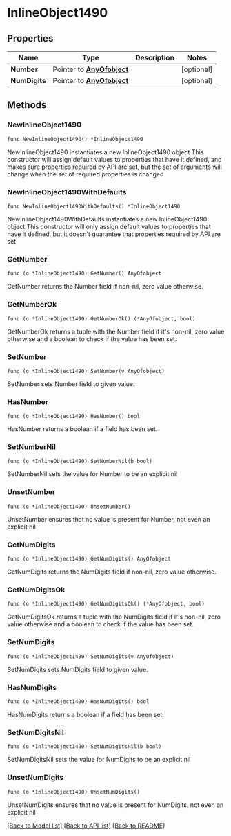 # InlineObject1490

## Properties

Name | Type | Description | Notes
------------ | ------------- | ------------- | -------------
**Number** | Pointer to [**AnyOfobject**](anyOf&lt;object&gt;.md) |  | [optional] 
**NumDigits** | Pointer to [**AnyOfobject**](anyOf&lt;object&gt;.md) |  | [optional] 

## Methods

### NewInlineObject1490

`func NewInlineObject1490() *InlineObject1490`

NewInlineObject1490 instantiates a new InlineObject1490 object
This constructor will assign default values to properties that have it defined,
and makes sure properties required by API are set, but the set of arguments
will change when the set of required properties is changed

### NewInlineObject1490WithDefaults

`func NewInlineObject1490WithDefaults() *InlineObject1490`

NewInlineObject1490WithDefaults instantiates a new InlineObject1490 object
This constructor will only assign default values to properties that have it defined,
but it doesn't guarantee that properties required by API are set

### GetNumber

`func (o *InlineObject1490) GetNumber() AnyOfobject`

GetNumber returns the Number field if non-nil, zero value otherwise.

### GetNumberOk

`func (o *InlineObject1490) GetNumberOk() (*AnyOfobject, bool)`

GetNumberOk returns a tuple with the Number field if it's non-nil, zero value otherwise
and a boolean to check if the value has been set.

### SetNumber

`func (o *InlineObject1490) SetNumber(v AnyOfobject)`

SetNumber sets Number field to given value.

### HasNumber

`func (o *InlineObject1490) HasNumber() bool`

HasNumber returns a boolean if a field has been set.

### SetNumberNil

`func (o *InlineObject1490) SetNumberNil(b bool)`

 SetNumberNil sets the value for Number to be an explicit nil

### UnsetNumber
`func (o *InlineObject1490) UnsetNumber()`

UnsetNumber ensures that no value is present for Number, not even an explicit nil
### GetNumDigits

`func (o *InlineObject1490) GetNumDigits() AnyOfobject`

GetNumDigits returns the NumDigits field if non-nil, zero value otherwise.

### GetNumDigitsOk

`func (o *InlineObject1490) GetNumDigitsOk() (*AnyOfobject, bool)`

GetNumDigitsOk returns a tuple with the NumDigits field if it's non-nil, zero value otherwise
and a boolean to check if the value has been set.

### SetNumDigits

`func (o *InlineObject1490) SetNumDigits(v AnyOfobject)`

SetNumDigits sets NumDigits field to given value.

### HasNumDigits

`func (o *InlineObject1490) HasNumDigits() bool`

HasNumDigits returns a boolean if a field has been set.

### SetNumDigitsNil

`func (o *InlineObject1490) SetNumDigitsNil(b bool)`

 SetNumDigitsNil sets the value for NumDigits to be an explicit nil

### UnsetNumDigits
`func (o *InlineObject1490) UnsetNumDigits()`

UnsetNumDigits ensures that no value is present for NumDigits, not even an explicit nil

[[Back to Model list]](../README.md#documentation-for-models) [[Back to API list]](../README.md#documentation-for-api-endpoints) [[Back to README]](../README.md)


